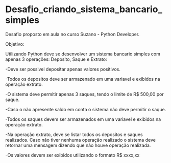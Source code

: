 # Desafio_criando_sistema_bancario_simples
Desafio proposto em aula no curso Suzano - Python Developer. 

Objetivo:

Utilizando Python deve se desenvolver um sistema bancario simples com apenas 3 operações: Deposito, Saque e Extrato:

-Deve ser possivel depositar apenas valores positivos.

-Todos os depositos deve ser armazenado em uma variavel e exibidos na operação extrato.

-O sistema deve permitir apenas 3 saques, tendo o limite de R$ 500,00 por saque.

-Caso o não apresente saldo em conta o sistema não deve permitir o saque.

-Todos os saques devem ser armazenados em uma variavel e exibidos na operação extrato.

-Na operação extrato, deve se listar todos os depositos e saques realizados. Caso não tiver nenhuma operação realizado o sistema deve retornar uma mensagem dizendo que não houve operação realizada.

-Os valores devem ser exibidos utilizando o formato R$ xxxx,xx
